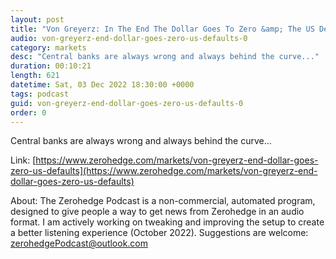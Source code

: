 ```yaml
---
layout: post
title: "Von Greyerz: In The End The Dollar Goes To Zero &amp; The US Defaults"
audio: von-greyerz-end-dollar-goes-zero-us-defaults-0
category: markets
desc: "Central banks are always wrong and always behind the curve..."
duration: 00:10:21
length: 621
datetime: Sat, 03 Dec 2022 18:30:00 +0000
tags: podcast
guid: von-greyerz-end-dollar-goes-zero-us-defaults-0
order: 0
---
```

Central banks are always wrong and always behind the curve...

Link: [https://www.zerohedge.com/markets/von-greyerz-end-dollar-goes-zero-us-defaults](https://www.zerohedge.com/markets/von-greyerz-end-dollar-goes-zero-us-defaults)

About: The Zerohedge Podcast is a non-commercial, automated program, designed to give people a way to get news from Zerohedge in an audio format.  I am actively working on tweaking and improving the setup to create a better listening experience (October 2022).  Suggestions are welcome: [zerohedgePodcast@outlook.com](mailto:zerohedgePodcast@outlook.com)